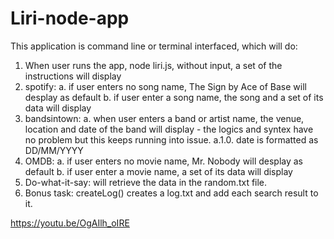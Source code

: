 # Liri-node-app

This application is command line or terminal interfaced, which will do:
1. When user runs the app, node liri.js, without input, a set of the instructions will display
2. spotify: 
    a. if user enters no song name, The Sign by Ace of Base will desplay as default
    b. if user enter a song name, the song and a set of its data will display
3. bandsintown:
    a. when user enters a band or artist name, the venue, location and date of the band will display - the logics and syntex have no problem but this keeps running into issue.
        a.1.0. date is formatted as DD/MM/YYYY
4. OMDB: 
    a. if user enters no movie name, Mr. Nobody will desplay as default
    b. if user enter a movie name, a set of its data will display
5. Do-what-it-say: will retrieve the data in the random.txt file.
6. Bonus task: createLog() creates a log.txt and add each search result to it.

https://youtu.be/OgAIlh_oIRE

